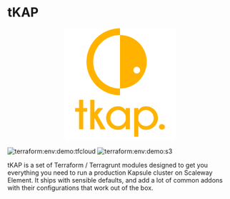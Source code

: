 # tKAP

<p align="center">
  <img src="images/logo.png">
</p>

![terraform:env:demo:tfcloud](https://github.com/particuleio/tkap/workflows/terraform:env:demo:tfcloud/badge.svg)
![terraform:env:demo:s3](https://github.com/particuleio/tkap/workflows/terraform:env:demo:s3/badge.svg)

tKAP is a set of Terraform / Terragrunt modules designed to get you everything
you need to run a production Kapsule cluster on Scaleway Element. It ships with
sensible defaults, and add a lot of common addons with their configurations that
work out of the box.
